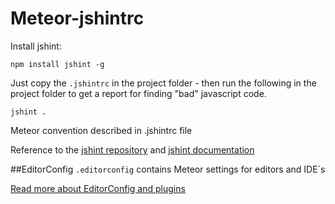 Meteor-jshintrc
===============

Install jshint: 

````
npm install jshint -g
````

Just copy the ``.jshintrc`` in the project folder - then run the following in the project folder to get a report for finding "bad" javascript code.

````
jshint .
````


Meteor convention described in .jshintrc file

Reference to the [jshint repository](https://github.com/jshint/jshint) and [jshint documentation](http://jshint.com/docs/)

##EditorConfig
`.editorconfig` contains Meteor settings for editors and IDE´s

[Read more about EditorConfig and plugins](http://editorconfig.org/)

